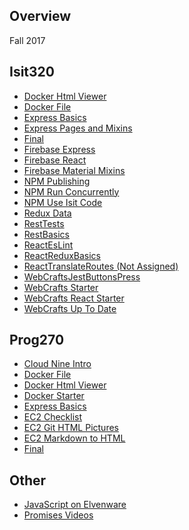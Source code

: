 ## Overview

Fall 2017

## Isit320

- [Docker Html Viewer][dh]
- [Docker File][df]
- [Express Basics][eb]
- [Express Pages and Mixins][epm]
- [Final][final-isit]
- [Firebase Express][fe]
- [Firebase React][fr]
- [Firebase Material Mixins][fm]
- [NPM Publishing][np]
- [NPM Run Concurrently][nc]
- [NPM Use Isit Code][nu]
- [Redux Data][rd]
- [RestTests][rt]
- [RestBasics][rb]
- [ReactEsLint][re]
- [ReactReduxBasics][rr]
- [ReactTranslateRoutes (Not Assigned)][rtr]
- [WebCraftsJestButtonsPress][wbp]
- [WebCrafts Starter][wcs]
- [WebCrafts React Starter][wcr]
- [WebCrafts Up To Date][wcu]


## Prog270

- [Cloud Nine Intro][ci]
- [Docker File][df]
- [Docker Html Viewer][dh]
- [Docker Starter][ds]
- [Express Basics][eb]
- [EC2 Checklist][ecc]
- [EC2 Git HTML Pictures][ecp]
- [EC2 Markdown to HTML][ecm]
- [Final][final-prog]

## Other

- [JavaScript on Elvenware][js]
- [Promises Videos][jp]

<!----------->
<!-- Links -->
<!----------->

[ci]: http://www.ccalvert.net/books/CloudNotes/Assignments/Cloud9Intro.html

[df]: http://www.ccalvert.net/books/CloudNotes/Assignments/Docker/DockerFile.html
[dh]: http://www.ccalvert.net/books/CloudNotes/Assignments/Docker/DockerHtmlViewer.html
[ds]: http://www.ccalvert.net/books/CloudNotes/Assignments/Docker/DockerStarter.html

[ecc]: http://www.ccalvert.net/books/CloudNotes/Assignments/Ec2Checklist.html
[ecm]: http://www.ccalvert.net/books/CloudNotes/Assignments/Ec2MarkdownToHtml.html
[ecp]: http://www.ccalvert.net/books/CloudNotes/Assignments/Ec2GitHtmlPictures.html

[eb]: http://www.ccalvert.net/books/CloudNotes/Assignments/ExpressBasics.html
[epm]: http://www.ccalvert.net/books/CloudNotes/Assignments/ExpressPagesAndMixins.html

[fe]: http://www.ccalvert.net/books/CloudNotes/Assignments/Firebase/FirebaseExpress.html
[fm]:http://www.ccalvert.net/books/CloudNotes/Assignments/Firebase/MaterialMixins.html
[fr]: http://www.ccalvert.net/books/CloudNotes/Assignments/Firebase/FirebaseExpressReact.html

[js]: http://www.ccalvert.net/development/web/JavaScript/
[jp]: http://www.ccalvert.net/development/web/JavaScript/JavaScriptReact.html#promises

[np]: http://localhost/home/books/CloudNotes/Assignments/NpmPublishing.html
[nc]: http://www.ccalvert.net/books/CloudNotes/Assignments/Npm/RunConcurrently.html
[nu]: http://www.ccalvert.net/books/CloudNotes/Assignments/Npm/NpmUseIsitCode.html

[rb]: http://www.ccalvert.net/books/CloudNotes/Assignments/React/ReactBasics.html
[rd]: http://www.ccalvert.net/books/CloudNotes/Assignments/WebCrafts/WebCraftsReduxData.html
[re]: http://www.ccalvert.net/books/CloudNotes/Assignments/React/ReactEsLint.html
[rr]: http://www.ccalvert.net/books/CloudNotes/Assignments/React/ReactReduxBasics.html
[rt]: http://www.ccalvert.net/books/CloudNotes/Assignments/React/RestTests.html
[rtr]: http://www.ccalvert.net/books/CloudNotes/Assignments/React/ReactTranslateRoutes.html

[wbp]: books/CloudNotes/Assignments/WebCrafts/WebCraftsJestButtonsPress.html
[wcs]: http://www.ccalvert.net/books/CloudNotes/Assignments/WebCrafts/ElvenWebCraftsStarter.html
[wcr]: http://www.ccalvert.net/books/CloudNotes/Assignments/WebCrafts/WebCraftsReactStarter.html
[wcu]: http://www.ccalvert.net/books/CloudNotes/Assignments/WebCrafts/WebCraftsUpToDate.html

[final-isit]: http://www.ccalvert.net/books/CloudNotes/Assignments/MidtermFinal/Isit320Final2017.html
[final-prog]: http://www.ccalvert.net/books/CloudNotes/Assignments/MidtermFinal/Prog270Final2017.html
